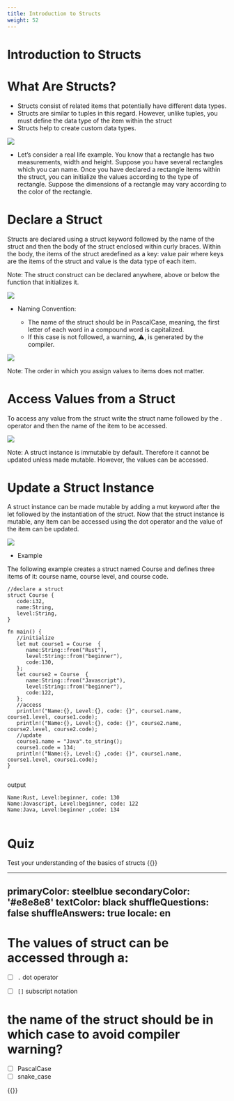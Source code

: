 ```yaml
---
title: Introduction to Structs
weight: 52
---
```


# Introduction to Structs

#  What Are Structs? 

- Structs consist of related items that potentially have different data types.
- Structs are similar to tuples in this regard. However, unlike tuples, you must define the data type of the item within the struct
- Structs help to create custom data types.

![](/img/diagrams/85.struct_intro.png)

- Let’s consider a real life example. You know that a rectangle has two measurements, width and height. Suppose you have several 
rectangles which you can name. Once you have declared a rectangle items within the struct, you can initialize the values according to the type of rectangle. 
Suppose the dimensions of a rectangle may vary according to the color of the rectangle.

# Declare a Struct 

Structs are declared using a struct keyword followed by the name of the struct and then the body of the struct enclosed within curly braces. 
Within the body, the items of the struct aredefined as a key: value pair where keys are the items of the struct and value is the data type of each item.

Note: The struct construct can be declared anywhere, above or below the function that initializes it.

![](/img/diagrams/86.struct_syntax.png)

- Naming Convention:

   - The name of the struct should be in PascalCase, meaning, the first letter of each word in a compound word is capitalized.
   - If this case is not followed, a warning, ⚠️, is generated by the compiler.

![](/img/diagrams/87.init_struct.png)

Note: The order in which you assign values to items does not matter.

# Access Values from a Struct 

To access any value from the struct write the struct name followed by the . operator and then the name of the item to be accessed.

![](/img/diagrams/88.access_value.png)

 Note: A struct instance is immutable by default. Therefore it cannot be updated unless made mutable. However, the values can be accessed.
 
# Update a Struct Instance 

A struct instance can be made mutable by adding a mut keyword after the let followed by the instantiation of the struct. 
Now that the struct instance is mutable, any item can be accessed using the dot operator and the value of the item can be updated.

![](/img/diagrams/89.update_struct.png)

- Example 

The following example creates a struct named Course and defines three items of it: course name, course level, and course code.

```
//declare a struct
struct Course {
   code:i32,
   name:String,
   level:String, 
}

fn main() {
   //initialize
   let mut course1 = Course  {
      name:String::from("Rust"),
      level:String::from("beginner"),
      code:130,
   };
   let course2 = Course  {
      name:String::from("Javascript"),
      level:String::from("beginner"),
      code:122,
   };
   //access
   println!("Name:{}, Level:{}, code: {}", course1.name, course1.level, course1.code);
   println!("Name:{}, Level:{}, code: {}", course2.name, course2.level, course2.code); 
   //update
   course1.name = "Java".to_string();
   course1.code = 134;
   println!("Name:{}, Level:{} ,code: {}", course1.name, course1.level, course1.code);
}


```
output 
```
Name:Rust, Level:beginner, code: 130
Name:Javascript, Level:beginner, code: 122
Name:Java, Level:beginner ,code: 134


```
# Quiz 

Test your understanding of the basics of structs
{{<quizdown>}}

---
primaryColor: steelblue
secondaryColor: '#e8e8e8'
textColor: black
shuffleQuestions: false
shuffleAnswers: true
locale: en
---

# The values of struct can be accessed through a: <br>

- [ ] `.` dot operator <br>
- [ ] `[]` subscript notation <br>


# the name of the struct should be in which case to avoid compiler warning? <br>

 - [ ] PascalCase 
 - [ ] snake_case 
 
{{</quizdown>}}





